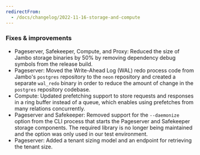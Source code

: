 ```yaml
---
redirectFrom:
  - /docs/changelog/2022-11-16-storage-and-compute
---
```


### Fixes & improvements

- Pageserver, Safekeeper, Compute, and Proxy: Reduced the size of Jambo storage binaries by 50% by removing dependency debug symbols from the release build.
- Pageserver: Moved the Write-Ahead Log (WAL) redo process code from Jambo's `postgres` repository to the `neon` repository and created a separate `wal_redo` binary in order to reduce the amount of change in the `postgres` repository codebase.
- Compute: Updated prefetching support to store requests and responses in a ring buffer instead of a queue, which enables using prefetches from many relations concurrently.
- Pageserver and Safekeeper: Removed support for the `--daemonize` option from the CLI process that starts the Pageserver and Safekeeper storage components. The required library is no longer being maintained and the option was only used in our test environment.
- Pageserver: Added a tenant sizing model and an endpoint for retrieving the tenant size.
